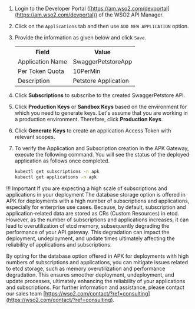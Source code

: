 1. Login to the Developer Portal ([https://am.wso2.com/devportal](https://am.wso2.com/devportal)) of the WSO2 API Manager.
2. Click on the `Applications` tab and then use `ADD NEW APPLICATION` option.
3. Provide the information as given below and click `Save`.

     <html>
        <table>
        <th>Field</th><th>Value</th>
        <tr><td>Application Name</td><td>SwaggerPetstoreApp</td></tr>
        <tr><td>Per Token Quota</td><td>10PerMin</td></tr>
        <tr><td>Description</td><td>Petstore Application</td></tr>
        </table>
     </html>

4. Click **Subscriptions** to subscribe to the created SwaggerPetstore API.
5. Click **Production Keys** or **Sandbox Keys** based on the environment for which you need to generate keys.
   Let's assume that you are working in a production environment. Therefore, click **Production Keys**.
5. Click **Generate Keys** to create an application Access Token with relevant scopes.
6. To verify the Application and Subscription creation in the APK Gateway, execute the following command. You will see the status of the deployed application as follows once completed.

    ```bash
    kubectl get subscriptions -n apk
    kubectl get applications -n apk
    ```

!!! Important If you are expecting a high scale of subscriptions and applications in your deployment
   The database storage option is offered in APK for deployments with a high number of subscriptions and applications, especially for enterprise use cases. Because, by default, subscription and application-related data are stored as CRs (Custom Resources) in etcd. However, as the number of subscriptions and applications increases, it can lead to overutilization of etcd memory, subsequently degrading the performance of your API gateway. This degradation can impact the deployment, undeployment, and update times ultimately affecting the reliability of applications and subscriptions.
   
   By opting for the database option offered in APK for deployments with high numbers of subscriptions and applications, you can mitigate issues related to etcd storage, such as memory overutilization and performance degradation. This ensures smoother deployment, undeployment, and update processes, ultimately enhancing the reliability of your applications and subscriptions. For further information and assistance, please contact our sales team [https://wso2.com/contact/?ref=consulting](https://wso2.com/contact/?ref=consulting).